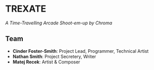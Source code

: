 # TREXATE
*A Time-Travelling Arcade Shoot-em-up by Chroma*

## Team

* **Cinder Foster-Smith**: Project Lead, Programmer, Technical Artist
* **Nathan Smith**: Project Secretery, Writer
* **Matej Recek**: Artist & Composer
